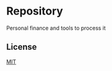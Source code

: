 # Repository

Personal finance and tools to process it

## License
[MIT](https://tldrlegal.com/license/mit-license)
